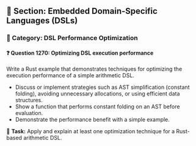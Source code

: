 ## 📘 Section: Embedded Domain-Specific Languages (DSLs)
### 🔹 Category: DSL Performance Optimization
#### ❓ Question 1270: Optimizing DSL execution performance

Write a Rust example that demonstrates techniques for optimizing the execution performance of a simple arithmetic DSL.

- Discuss or implement strategies such as AST simplification (constant folding), avoiding unnecessary allocations, or using efficient data structures.
- Show a function that performs constant folding on an AST before evaluation.
- Demonstrate the performance benefit with a simple example.

🔧 **Task:** Apply and explain at least one optimization technique for a Rust-based arithmetic DSL.
